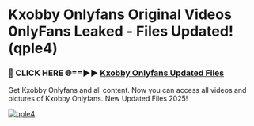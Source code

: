 # Kxobby Onlyfans Original Videos 0nlyFans Leaked - Files Updated! (qple4)

<h3>🔴 CLICK HERE 🌐==►► <a href="https://tinyurl.com/ehrbuxhb" rel="nofollow">Kxobby Onlyfans Updated Files</a></h3>

Get Kxobby Onlyfans and all content. Now you can access all videos and pictures of Kxobby Onlyfans. New Updated Files 2025!

[![qple4](https://i.imgur.com/lVYEuWS.gif)](https://tinyurl.com/ehrbuxhb)
